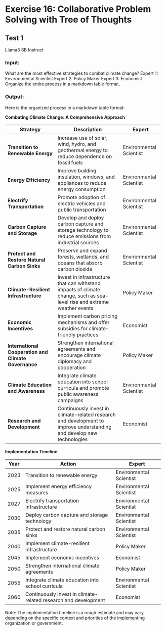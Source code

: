 # Exercise 16: Collaborative Problem Solving with Tree of Thoughts
## Test 1 
Llama3 8B Instruct

### Input: 
What are the most effective strategies to combat climate change?
Expert 1: Environmental Scientist
Expert 2: Policy Maker
Expert 3: Economist
Organize the entire process in a markdown table format.

### Output:
Here is the organized process in a markdown table format:

**Combating Climate Change: A Comprehensive Approach**

| **Strategy** | **Description** | **Expert** |
| --- | --- | --- |
| **Transition to Renewable Energy** | Increase use of solar, wind, hydro, and geothermal energy to reduce dependence on fossil fuels | Environmental Scientist |
| **Energy Efficiency** | Improve building insulation, windows, and appliances to reduce energy consumption | Environmental Scientist |
| **Electrify Transportation** | Promote adoption of electric vehicles and public transportation | Environmental Scientist |
| **Carbon Capture and Storage** | Develop and deploy carbon capture and storage technology to reduce emissions from industrial sources | Environmental Scientist |
| **Protect and Restore Natural Carbon Sinks** | Preserve and expand forests, wetlands, and oceans that absorb carbon dioxide | Environmental Scientist |
| **Climate-Resilient Infrastructure** | Invest in infrastructure that can withstand impacts of climate change, such as sea-level rise and extreme weather events | Policy Maker |
| **Economic Incentives** | Implement carbon pricing mechanisms and offer subsidies for climate-friendly practices | Economist |
| **International Cooperation and Climate Governance** | Strengthen international agreements and encourage climate diplomacy and cooperation | Policy Maker |
| **Climate Education and Awareness** | Integrate climate education into school curricula and promote public awareness campaigns | Environmental Scientist |
| **Research and Development** | Continuously invest in climate-related research and development to improve understanding and develop new technologies | Economist |

**Implementation Timeline**

| **Year** | **Action** | **Expert** |
| --- | --- | --- |
| 2023 | Transition to renewable energy | Environmental Scientist |
| 2025 | Implement energy efficiency measures | Environmental Scientist |
| 2027 | Electrify transportation infrastructure | Environmental Scientist |
| 2030 | Deploy carbon capture and storage technology | Environmental Scientist |
| 2035 | Protect and restore natural carbon sinks | Environmental Scientist |
| 2040 | Implement climate-resilient infrastructure | Policy Maker |
| 2045 | Implement economic incentives | Economist |
| 2050 | Strengthen international climate agreements | Policy Maker |
| 2055 | Integrate climate education into school curricula | Environmental Scientist |
| 2060 | Continuously invest in climate-related research and development | Economist |

Note: The implementation timeline is a rough estimate and may vary depending on the specific context and priorities of the implementing organization or government.